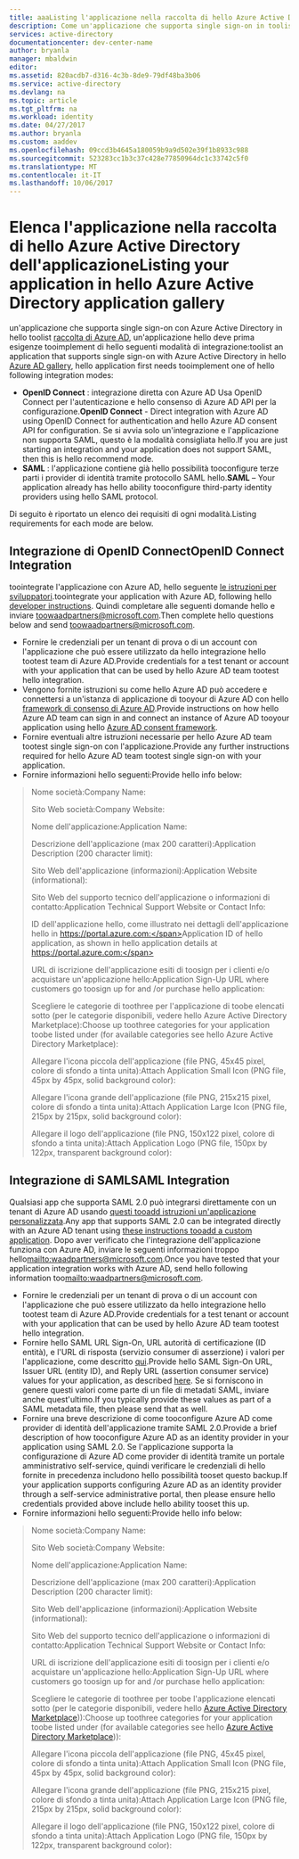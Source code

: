 ```yaml
---
title: aaaListing l'applicazione nella raccolta di hello Azure Active Directory dell'applicazione
description: Come un'applicazione che supporta single sign-on in toolist hello raccolta di Azure Active Directory | Microsoft Azure
services: active-directory
documentationcenter: dev-center-name
author: bryanla
manager: mbaldwin
editor: 
ms.assetid: 820acdb7-d316-4c3b-8de9-79df48ba3b06
ms.service: active-directory
ms.devlang: na
ms.topic: article
ms.tgt_pltfrm: na
ms.workload: identity
ms.date: 04/27/2017
ms.author: bryanla
ms.custom: aaddev
ms.openlocfilehash: 09ccd3b4645a180059b9a9d502e39f1b8933c988
ms.sourcegitcommit: 523283cc1b3c37c428e77850964dc1c33742c5f0
ms.translationtype: MT
ms.contentlocale: it-IT
ms.lasthandoff: 10/06/2017
---
```

# <a name="listing-your-application-in-hello-azure-active-directory-application-gallery"></a><span data-ttu-id="5143b-103">Elenca l'applicazione nella raccolta di hello Azure Active Directory dell'applicazione</span><span class="sxs-lookup"><span data-stu-id="5143b-103">Listing your application in hello Azure Active Directory application gallery</span></span>
<span data-ttu-id="5143b-104">un'applicazione che supporta single sign-on con Azure Active Directory in hello toolist [raccolta di Azure AD](https://azure.microsoft.com/marketplace/active-directory/all/), un'applicazione hello deve prima esigenze tooimplement di hello seguenti modalità di integrazione:</span><span class="sxs-lookup"><span data-stu-id="5143b-104">toolist an application that supports single sign-on with Azure Active Directory in hello [Azure AD gallery](https://azure.microsoft.com/marketplace/active-directory/all/), hello application first needs tooimplement one of hello following integration modes:</span></span>

* <span data-ttu-id="5143b-105">**OpenID Connect** : integrazione diretta con Azure AD Usa OpenID Connect per l'autenticazione e hello consenso di Azure AD API per la configurazione.</span><span class="sxs-lookup"><span data-stu-id="5143b-105">**OpenID Connect** - Direct integration with Azure AD using OpenID Connect for authentication and hello Azure AD consent API for configuration.</span></span> <span data-ttu-id="5143b-106">Se si avvia solo un'integrazione e l'applicazione non supporta SAML, questo è la modalità consigliata hello.</span><span class="sxs-lookup"><span data-stu-id="5143b-106">If you are just starting an integration and your application does not support SAML, then this is hello recommend mode.</span></span>
* <span data-ttu-id="5143b-107">**SAML** : l'applicazione contiene già hello possibilità tooconfigure terze parti i provider di identità tramite protocollo SAML hello.</span><span class="sxs-lookup"><span data-stu-id="5143b-107">**SAML** – Your application already has hello ability tooconfigure third-party identity providers using hello SAML protocol.</span></span>

<span data-ttu-id="5143b-108">Di seguito è riportato un elenco dei requisiti di ogni modalità.</span><span class="sxs-lookup"><span data-stu-id="5143b-108">Listing requirements for each mode are below.</span></span>

## <a name="openid-connect-integration"></a><span data-ttu-id="5143b-109">Integrazione di OpenID Connect</span><span class="sxs-lookup"><span data-stu-id="5143b-109">OpenID Connect Integration</span></span>
<span data-ttu-id="5143b-110">toointegrate l'applicazione con Azure AD, hello seguente [le istruzioni per sviluppatori](active-directory-authentication-scenarios.md).</span><span class="sxs-lookup"><span data-stu-id="5143b-110">toointegrate your application with Azure AD, following hello [developer instructions](active-directory-authentication-scenarios.md).</span></span> <span data-ttu-id="5143b-111">Quindi completare alle seguenti domande hello e inviare toowaadpartners@microsoft.com.</span><span class="sxs-lookup"><span data-stu-id="5143b-111">Then complete hello questions below and send toowaadpartners@microsoft.com.</span></span>

* <span data-ttu-id="5143b-112">Fornire le credenziali per un tenant di prova o di un account con l'applicazione che può essere utilizzato da hello integrazione hello tootest team di Azure AD.</span><span class="sxs-lookup"><span data-stu-id="5143b-112">Provide credentials for a test tenant or account with your application that can be used by hello Azure AD team tootest hello integration.</span></span>  
* <span data-ttu-id="5143b-113">Vengono fornite istruzioni su come hello Azure AD può accedere e connettersi a un'istanza di applicazione di tooyour di Azure AD con hello [framework di consenso di Azure AD](active-directory-integrating-applications.md#overview-of-the-consent-framework).</span><span class="sxs-lookup"><span data-stu-id="5143b-113">Provide instructions on how hello Azure AD team can sign in and connect an instance of Azure AD tooyour application using hello [Azure AD consent framework](active-directory-integrating-applications.md#overview-of-the-consent-framework).</span></span> 
* <span data-ttu-id="5143b-114">Fornire eventuali altre istruzioni necessarie per hello Azure AD team tootest single sign-on con l'applicazione.</span><span class="sxs-lookup"><span data-stu-id="5143b-114">Provide any further instructions required for hello Azure AD team tootest single sign-on with your application.</span></span> 
* <span data-ttu-id="5143b-115">Fornire informazioni hello seguenti:</span><span class="sxs-lookup"><span data-stu-id="5143b-115">Provide hello info below:</span></span>

> <span data-ttu-id="5143b-116">Nome società:</span><span class="sxs-lookup"><span data-stu-id="5143b-116">Company Name:</span></span>
> 
> <span data-ttu-id="5143b-117">Sito Web società:</span><span class="sxs-lookup"><span data-stu-id="5143b-117">Company Website:</span></span>
> 
> <span data-ttu-id="5143b-118">Nome dell'applicazione:</span><span class="sxs-lookup"><span data-stu-id="5143b-118">Application Name:</span></span>
> 
> <span data-ttu-id="5143b-119">Descrizione dell'applicazione (max 200 caratteri):</span><span class="sxs-lookup"><span data-stu-id="5143b-119">Application Description (200 character limit):</span></span>
> 
> <span data-ttu-id="5143b-120">Sito Web dell'applicazione (informazioni):</span><span class="sxs-lookup"><span data-stu-id="5143b-120">Application Website (informational):</span></span>
> 
> <span data-ttu-id="5143b-121">Sito Web del supporto tecnico dell'applicazione o informazioni di contatto:</span><span class="sxs-lookup"><span data-stu-id="5143b-121">Application Technical Support Website or Contact Info:</span></span>
> 
> <span data-ttu-id="5143b-122">ID dell'applicazione hello, come illustrato nei dettagli dell'applicazione hello in https://portal.azure.com:</span><span class="sxs-lookup"><span data-stu-id="5143b-122">Application  ID of hello application, as shown in hello application details at https://portal.azure.com:</span></span>
> 
> <span data-ttu-id="5143b-123">URL di iscrizione dell'applicazione esiti di toosign per i clienti e/o acquistare un'applicazione hello:</span><span class="sxs-lookup"><span data-stu-id="5143b-123">Application Sign-Up URL where customers go toosign up for and /or purchase hello application:</span></span>
> 
> <span data-ttu-id="5143b-124">Scegliere le categorie di toothree per l'applicazione di toobe elencati sotto (per le categorie disponibili, vedere hello Azure Active Directory Marketplace):</span><span class="sxs-lookup"><span data-stu-id="5143b-124">Choose up toothree categories for your application toobe listed under (for available categories see hello Azure Active Directory Marketplace):</span></span>
> 
> <span data-ttu-id="5143b-125">Allegare l'icona piccola dell'applicazione (file PNG, 45x45 pixel, colore di sfondo a tinta unita):</span><span class="sxs-lookup"><span data-stu-id="5143b-125">Attach Application Small Icon (PNG file, 45px by 45px, solid background color):</span></span>
> 
> <span data-ttu-id="5143b-126">Allegare l'icona grande dell'applicazione (file PNG, 215x215 pixel, colore di sfondo a tinta unita):</span><span class="sxs-lookup"><span data-stu-id="5143b-126">Attach Application Large Icon (PNG file, 215px by 215px, solid background color):</span></span>
> 
> <span data-ttu-id="5143b-127">Allegare il logo dell'applicazione (file PNG, 150x122 pixel, colore di sfondo a tinta unita):</span><span class="sxs-lookup"><span data-stu-id="5143b-127">Attach Application Logo (PNG file, 150px by 122px, transparent background color):</span></span>
> 
> 

## <a name="saml-integration"></a><span data-ttu-id="5143b-128">Integrazione di SAML</span><span class="sxs-lookup"><span data-stu-id="5143b-128">SAML Integration</span></span>
<span data-ttu-id="5143b-129">Qualsiasi app che supporta SAML 2.0 può integrarsi direttamente con un tenant di Azure AD usando [questi tooadd istruzioni un'applicazione personalizzata](../active-directory-saas-custom-apps.md).</span><span class="sxs-lookup"><span data-stu-id="5143b-129">Any app that supports SAML 2.0 can be integrated directly with an Azure AD tenant using [these instructions tooadd a custom application](../active-directory-saas-custom-apps.md).</span></span> <span data-ttu-id="5143b-130">Dopo aver verificato che l'integrazione dell'applicazione funziona con Azure AD, inviare le seguenti informazioni troppo hello<mailto:waadpartners@microsoft.com>.</span><span class="sxs-lookup"><span data-stu-id="5143b-130">Once you have tested that your application integration works with Azure AD, send hello following information too<mailto:waadpartners@microsoft.com>.</span></span>

* <span data-ttu-id="5143b-131">Fornire le credenziali per un tenant di prova o di un account con l'applicazione che può essere utilizzato da hello integrazione hello tootest team di Azure AD.</span><span class="sxs-lookup"><span data-stu-id="5143b-131">Provide credentials for a test tenant or account with your application that can be used by hello Azure AD team tootest hello integration.</span></span>  
* <span data-ttu-id="5143b-132">Fornire hello SAML URL Sign-On, URL autorità di certificazione (ID entità), e l'URL di risposta (servizio consumer di asserzione) i valori per l'applicazione, come descritto [qui](../active-directory-saas-custom-apps.md).</span><span class="sxs-lookup"><span data-stu-id="5143b-132">Provide hello SAML Sign-On URL, Issuer URL (entity ID), and Reply URL (assertion consumer service) values for your application, as described [here](../active-directory-saas-custom-apps.md).</span></span> <span data-ttu-id="5143b-133">Se si forniscono in genere questi valori come parte di un file di metadati SAML, inviare anche quest'ultimo.</span><span class="sxs-lookup"><span data-stu-id="5143b-133">If you typically provide these values as part of a SAML metadata file, then please send that as well.</span></span>
* <span data-ttu-id="5143b-134">Fornire una breve descrizione di come tooconfigure Azure AD come provider di identità dell'applicazione tramite SAML 2.0.</span><span class="sxs-lookup"><span data-stu-id="5143b-134">Provide a brief description of how tooconfigure Azure AD as an identity provider in your application using SAML 2.0.</span></span> <span data-ttu-id="5143b-135">Se l'applicazione supporta la configurazione di Azure AD come provider di identità tramite un portale amministrativo self-service, quindi verificare le credenziali di hello fornite in precedenza includono hello possibilità tooset questo backup.</span><span class="sxs-lookup"><span data-stu-id="5143b-135">If your application supports configuring Azure AD as an identity provider through a self-service administrative portal, then please ensure hello credentials provided above include hello ability tooset this up.</span></span>
* <span data-ttu-id="5143b-136">Fornire informazioni hello seguenti:</span><span class="sxs-lookup"><span data-stu-id="5143b-136">Provide hello info below:</span></span>

> <span data-ttu-id="5143b-137">Nome società:</span><span class="sxs-lookup"><span data-stu-id="5143b-137">Company Name:</span></span>
> 
> <span data-ttu-id="5143b-138">Sito Web società:</span><span class="sxs-lookup"><span data-stu-id="5143b-138">Company Website:</span></span>
> 
> <span data-ttu-id="5143b-139">Nome dell'applicazione:</span><span class="sxs-lookup"><span data-stu-id="5143b-139">Application Name:</span></span>
> 
> <span data-ttu-id="5143b-140">Descrizione dell'applicazione (max 200 caratteri):</span><span class="sxs-lookup"><span data-stu-id="5143b-140">Application Description (200 character limit):</span></span>
> 
> <span data-ttu-id="5143b-141">Sito Web dell'applicazione (informazioni):</span><span class="sxs-lookup"><span data-stu-id="5143b-141">Application Website (informational):</span></span>
> 
> <span data-ttu-id="5143b-142">Sito Web del supporto tecnico dell'applicazione o informazioni di contatto:</span><span class="sxs-lookup"><span data-stu-id="5143b-142">Application Technical Support Website or Contact Info:</span></span>
> 
> <span data-ttu-id="5143b-143">URL di iscrizione dell'applicazione esiti di toosign per i clienti e/o acquistare un'applicazione hello:</span><span class="sxs-lookup"><span data-stu-id="5143b-143">Application Sign-Up URL where customers go toosign up for and /or purchase hello application:</span></span>
> 
> <span data-ttu-id="5143b-144">Scegliere le categorie di toothree per toobe l'applicazione elencati sotto (per le categorie disponibili, vedere hello [Azure Active Directory Marketplace](https://azure.microsoft.com/marketplace/active-directory/))):</span><span class="sxs-lookup"><span data-stu-id="5143b-144">Choose up toothree categories for your application toobe listed under (for available categories see hello [Azure Active Directory Marketplace](https://azure.microsoft.com/marketplace/active-directory/))):</span></span>
> 
> <span data-ttu-id="5143b-145">Allegare l'icona piccola dell'applicazione (file PNG, 45x45 pixel, colore di sfondo a tinta unita):</span><span class="sxs-lookup"><span data-stu-id="5143b-145">Attach Application Small Icon (PNG file, 45px by 45px, solid background color):</span></span>
> 
> <span data-ttu-id="5143b-146">Allegare l'icona grande dell'applicazione (file PNG, 215x215 pixel, colore di sfondo a tinta unita):</span><span class="sxs-lookup"><span data-stu-id="5143b-146">Attach Application Large Icon (PNG file, 215px by 215px, solid background color):</span></span>
> 
> <span data-ttu-id="5143b-147">Allegare il logo dell'applicazione (file PNG, 150x122 pixel, colore di sfondo a tinta unita):</span><span class="sxs-lookup"><span data-stu-id="5143b-147">Attach Application Logo (PNG file, 150px by 122px, transparent background color):</span></span>
> 
> 

